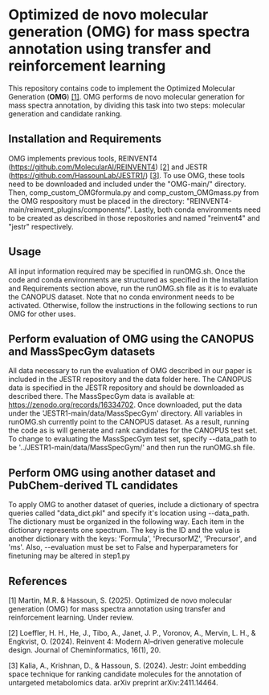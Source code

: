 # Optimized de novo molecular generation (OMG) for mass spectra annotation using transfer and reinforcement learning

This repository contains code to implement the Optimized Molecular Generation (**OMG**) [[1]](#1). OMG performs de novo molecular generation for mass spectra annotation, by dividing this task into two steps: molecular generation and candidate ranking.

## Installation and Requirements

OMG implements previous tools, REINVENT4 (https://github.com/MolecularAI/REINVENT4) [[2]](#2) and JESTR (https://github.com/HassounLab/JESTR1/) [[3]](#3). To use OMG, these tools need to be downloaded and included under the "OMG-main/" directory. Then, comp_custom_OMGformula.py and comp_custom_OMGmass.py from the OMG respository must be placed in the directory: "REINVENT4-main/reinvent_plugins/components/". Lastly, both conda environments need to be created as described in those repositories and named "reinvent4" and "jestr" respectively.

## Usage

All input information required may be specified in runOMG.sh. Once the code and conda environments are structured as specified in the Installation and Requirements section above, run the runOMG.sh file as it is to evaluate the CANOPUS dataset. Note that no conda environment needs to be activated. Otherwise, follow the instructions in the following sections to run OMG for other uses.

## Perform evaluation of OMG using the CANOPUS and MassSpecGym datasets

All data necessary to run the evaluation of OMG described in our paper is included in the JESTR repository and the data folder here. The CANOPUS data is specified in the JESTR repository and should be downloaded as described there. The MassSpecGym data is available at: https://zenodo.org/records/16334702. Once downloaded, put the data under the 'JESTR1-main/data/MassSpecGym' directory. All variables in runOMG.sh currently point to the CANOPUS dataset. As a result, running the code as is will generate and rank candidates for the CANOPUS test set. To change to evaluating the MassSpecGym test set, specify --data_path to be '../JESTR1-main/data/MassSpecGym/' and then run the runOMG.sh file.

## Perform OMG using another dataset and PubChem-derived TL candidates

To apply OMG to another dataset of queries, include a dictionary of spectra queries called "data_dict.pkl" and specify it's location using --data_path. The dictionary must be organized in the following way. Each item in the dictionary represents one spectrum. The key is the ID and the value is another dictionary with the keys: 'Formula', 'PrecursorMZ', 'Precursor', and 'ms'. Also, --evaluation must be set to False and hyperparameters for finetuning may be altered in step1.py

## References 
<a id="1">[1]</a> 
Martin, M.R. & Hassoun, S. (2025). Optimized de novo molecular generation (OMG) for mass spectra annotation using transfer and reinforcement learning. Under review.

<a id="2">[2]</a> 
Loeffler, H. H., He, J., Tibo, A., Janet, J. P., Voronov, A., Mervin, L. H., & Engkvist, O. (2024). Reinvent 4: Modern AI–driven generative molecule design. Journal of Cheminformatics, 16(1), 20.

<a id="3">[3]</a> 
Kalia, A., Krishnan, D., & Hassoun, S. (2024). Jestr: Joint embedding space technique for ranking candidate molecules for the annotation of untargeted metabolomics data. arXiv preprint arXiv:2411.14464.